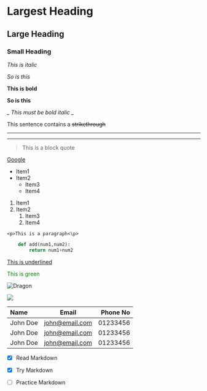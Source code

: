 <!---Common Markdown Commands --->

<!---Headings--->

# Largest Heading
## Large Heading
### Small Heading

<!---Italic--->
*This is italic*

_So is this_


<!---Bold--->

**This is bold**

__So is this__

*_ This must be bold italic _* 



<!---Strikethrough--->

This sentence contains a ~~strikethrough~~

<!---Seperator--->

___

***

<!---Block Quotes--->

>This is a block quote

<!---Links--->

[Google](http://www.google.com)

<!---Lists--->

* Item1
* Item2
    * Item3
    * Item4

1. Item1
1. Item2
    1. Item3
    2. Item4


<!---Code blocks--->

`<p>This is a paragraph<\p>` 

```python
    def add(num1,num2):
        return num1+num2
```

<!---Underline--->
<u> This is underlined </u>
<!---Font Color--->
<font color= 'green'> This is green </font>

<!---Images--->
![Dragon](https://upload.wikimedia.org/wikipedia/commons/thumb/7/7d/Crew_Dragon_at_the_ISS_for_Demo_Mission_1_%28cropped%29.jpg/320px-Crew_Dragon_at_the_ISS_for_Demo_Mission_1_%28cropped%29.jpg)

<img src=https://markdown-here.com/img/icon256.png>


<!---Tables--->
|Name       |Email           |Phone No|
|:----------|:--------------:|--------:|
|John Doe   |john@email.com  |01233456|
|John Doe   |john@email.com  |01233456|
|John Doe   |john@email.com  |01233456|


<!---Task List-works in GitHub--->
* [x] Read Markdown
* [x] Try Markdown
* [ ] Practice Markdown

